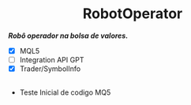 <h1 align="center">RobotOperator</h1>



***Robô operador na bolsa de valores.***


- [x] MQL5
- [ ] Integration API GPT
- [x] Trader/SymbolInfo

 ##

 -  Teste Inicial de codigo MQ5
